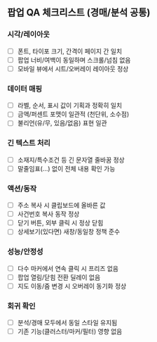 ## 팝업 QA 체크리스트 (경매/분석 공통)

### 시각/레이아웃

- [ ] 폰트, 타이포 크기, 간격이 페이지 간 일치
- [ ] 팝업 너비/여백이 동일하며 스크롤/넘침 없음
- [ ] 모바일 뷰에서 시트/오버레이 레이아웃 정상

### 데이터 매핑

- [ ] 라벨, 순서, 표시 값이 기획과 정확히 일치
- [ ] 금액/퍼센트 포맷이 일관적 (천단위, 소수점)
- [ ] 불리언(유/무, 있음/없음) 표현 일관

### 긴 텍스트 처리

- [ ] 소재지/특수조건 등 긴 문자열 줄바꿈 정상
- [ ] 말줄임표(…) 없이 전체 내용 확인 가능

### 액션/동작

- [ ] 주소 복사 시 클립보드에 올바른 값
- [ ] 사건번호 복사 동작 정상
- [ ] 닫기 버튼, 외부 클릭 시 정상 닫힘
- [ ] 상세보기(있다면) 새창/동일창 정책 준수

### 성능/안정성

- [ ] 다수 마커에서 연속 클릭 시 프리즈 없음
- [ ] 팝업 열림/닫힘 전환 딜레이 없음
- [ ] 지도 이동/줌 변경 시 오버레이 동기화 정상

### 회귀 확인

- [ ] 분석/경매 모두에서 동일 스타일 유지됨
- [ ] 기존 기능(클러스터/마커/필터) 영향 없음
